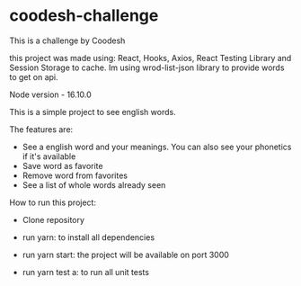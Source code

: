 # coodesh-challenge

This is a challenge by Coodesh

this project was made using: React, Hooks, Axios, React Testing Library and Session Storage to cache. Im using wrod-list-json library to provide words to get on api.

Node version - 16.10.0

This is a simple project to see english words.

The features are:

- See a english word and your meanings. You can also see your phonetics if it's available
- Save word as favorite
- Remove word from favorites
- See a list of whole words already seen

How to run this project:

- Clone repository

- run yarn: to install all dependencies

- run yarn start: the project will be available on port 3000

- run yarn test a: to run all unit tests